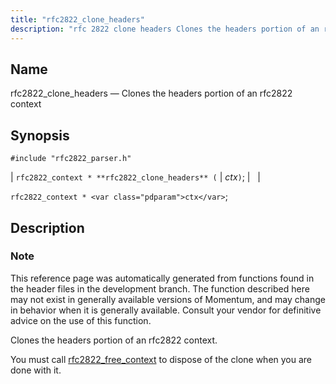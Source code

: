 ```yaml
---
title: "rfc2822_clone_headers"
description: "rfc 2822 clone headers Clones the headers portion of an rfc 2822 context rfc 2822 context rfc 2822 clone headers ctx rfc 2822 context ctx This reference page was automatically generated from functions found in the header files in the development branch The function described here may not exist in..."
---
```


<a name="apis.rfc2822_clone_headers"></a> 
## Name

rfc2822_clone_headers — Clones the headers portion of an rfc2822 context

## Synopsis

`#include "rfc2822_parser.h"`

| `rfc2822_context * **rfc2822_clone_headers** (` | <var class="pdparam">ctx</var>`)`; |   |

`rfc2822_context * <var class="pdparam">ctx</var>`;<a name="idp58577136"></a> 
## Description

### Note

This reference page was automatically generated from functions found in the header files in the development branch. The function described here may not exist in generally available versions of Momentum, and may change in behavior when it is generally available. Consult your vendor for definitive advice on the use of this function.

Clones the headers portion of an rfc2822 context.

You must call [rfc2822_free_context](/momentum/3/3-api/apis-rfc-2822-free-context) to dispose of the clone when you are done with it.